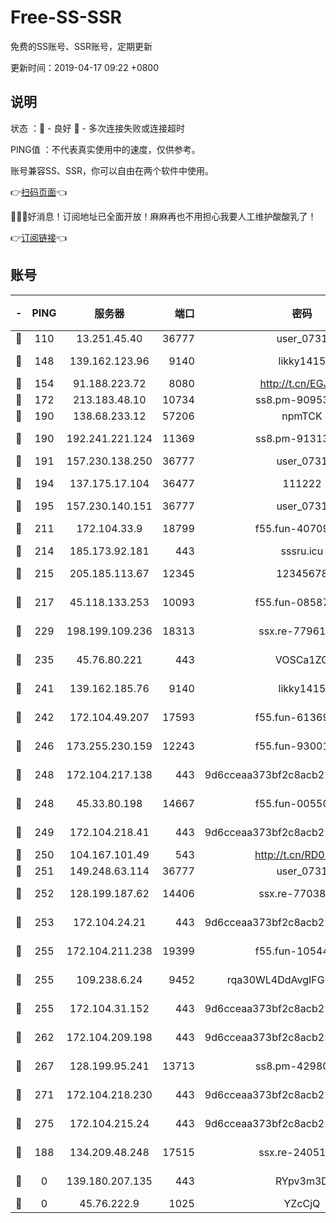 # Free-SS-SSR

免费的SS账号、SSR账号，定期更新

更新时间：2019-04-17 09:22 +0800

## 说明

状态     ：🙂 - 良好 🙁 - 多次连接失败或连接超时

PING值   ：不代表真实使用中的速度，仅供参考。

账号兼容SS、SSR，你可以自由在两个软件中使用。

👉[扫码页面](https://liesauer.github.io/Free-SS-SSR/)👈

🎉🎉🎉好消息！订阅地址已全面开放！麻麻再也不用担心我要人工维护酸酸乳了！

👉[订阅链接](https://www.liesauer.net/yogurt/subscribe?ACCESS_TOKEN=DAYxR3mMaZAsaqUb)👈

## 账号

|-|PING|服务器|端口|密码|加密方式|区域|
|:----:|:----:|:-----:|-----:|:----:|:----:|:----:|
|🙂|110|13.251.45.40|36777|user_0731|chacha20|SG|
|🙂|148|139.162.123.96|9140|likky1415|aes-256-cfb|JP|
|🙂|154|91.188.223.72|8080|http://t.cn/EGJIyrl|rc4-md5|RU|
|🙂|172|213.183.48.10|10734|ss8.pm-90953901|rc4-md5|RU|
|🙂|190|138.68.233.12|57206|npmTCK|rc4-md5|US|
|🙂|190|192.241.221.124|11369|ss8.pm-91313245|aes-256-cfb|US|
|🙂|191|157.230.138.250|36777|user_0731|chacha20|US|
|🙂|194|137.175.17.104|36477|111222|aes-256-cfb|US|
|🙂|195|157.230.140.151|36777|user_0731|chacha20|US|
|🙂|211|172.104.33.9|18799|f55.fun-40709683|aes-256-cfb|SG|
|🙂|214|185.173.92.181|443|sssru.icu|rc4-md5|RU|
|🙂|215|205.185.113.67|12345|12345678|aes-256-cfb|US|
|🙂|217|45.118.133.253|10093|f55.fun-08587315|aes-256-cfb|SG|
|🙂|229|198.199.109.236|18313|ssx.re-77961623|aes-256-cfb|US|
|🙂|235|45.76.80.221|443|VOSCa1ZG|aes-256-cfb|DE|
|🙂|241|139.162.185.76|9140|likky1415|aes-256-cfb|DE|
|🙂|242|172.104.49.207|17593|f55.fun-61369927|aes-256-cfb|SG|
|🙂|246|173.255.230.159|12243|f55.fun-93001883|aes-256-cfb|US|
|🙂|248|172.104.217.138|443|9d6cceaa373bf2c8acb22e60b6a58be6|aes-256-cfb|US|
|🙂|248|45.33.80.198|14667|f55.fun-00550024|aes-256-cfb|US|
|🙂|249|172.104.218.41|443|9d6cceaa373bf2c8acb22e60b6a58be6|aes-256-cfb|US|
|🙂|250|104.167.101.49|543|http://t.cn/RD0D7sx|rc4-md5|CA|
|🙂|251|149.248.63.114|36777|user_0731|chacha20|CA|
|🙂|252|128.199.187.62|14406|ssx.re-77038545|aes-256-cfb|SG|
|🙂|253|172.104.24.21|443|9d6cceaa373bf2c8acb22e60b6a58be6|aes-256-cfb|US|
|🙂|255|172.104.211.238|19399|f55.fun-10544311|aes-256-cfb|US|
|🙂|255|109.238.6.24|9452|rqa30WL4DdAvgIFG6Fs3znzTa|aes-256-cfb|FR|
|🙂|255|172.104.31.152|443|9d6cceaa373bf2c8acb22e60b6a58be6|aes-256-cfb|US|
|🙂|262|172.104.209.198|443|9d6cceaa373bf2c8acb22e60b6a58be6|aes-256-cfb|US|
|🙂|267|128.199.95.241|13713|ss8.pm-42980063|aes-256-cfb|SG|
|🙂|271|172.104.218.230|443|9d6cceaa373bf2c8acb22e60b6a58be6|aes-256-cfb|US|
|🙂|275|172.104.215.24|443|9d6cceaa373bf2c8acb22e60b6a58be6|aes-256-cfb|US|
|🙂|188|134.209.48.248|17515|ssx.re-24051908|aes-256-cfb|US|
|🙁|0|139.180.207.135|443|RYpv3m3D|aes-256-cfb|JP|
|🙁|0|45.76.222.9|1025|YZcCjQ|rc4-md5|JP|
